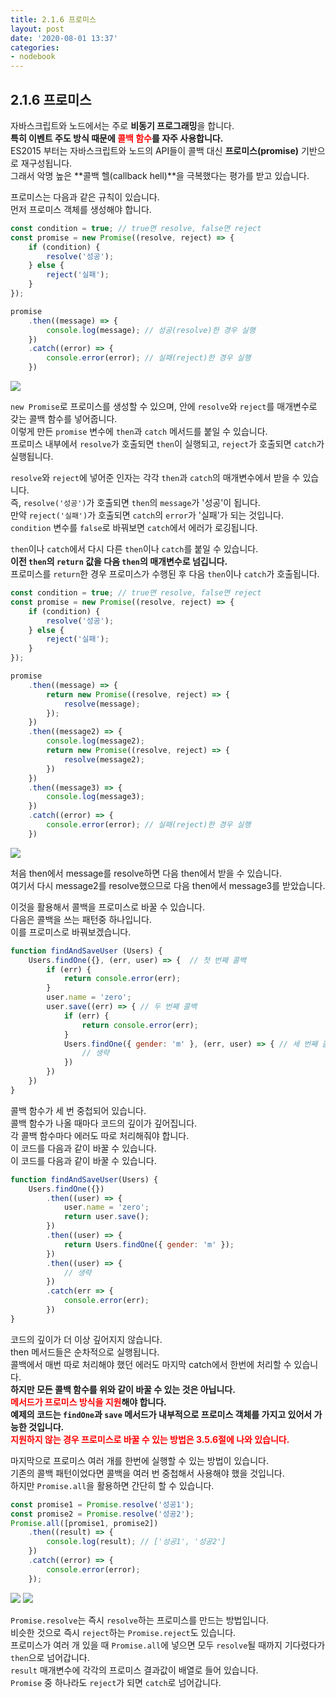 ```yaml
---
title: 2.1.6 프로미스
layout: post
date: '2020-08-01 13:37'
categories:
- nodebook
---
```


## 2.1.6 프로미스

자바스크립트와 노드에서는 주로 **비동기 프로그래밍**을 합니다.  
**특히 이벤트 주도 방식 때문에 <span style="color:red">콜백 함수</span>를 자주 사용합니다.**  
ES2015 부터는 자바스크립트와 노드의 API들이 콜백 대신 **프로미스(promise)** 기반으로 재구성됩니다.  
그래서 악명 높은 **콜백 헬(callback hell)**을 극복했다는 평가를 받고 있습니다.

프로미스는 다음과 같은 규칙이 있습니다.  
먼저 프로미스 객체를 생성해야 합니다.

```javascript
const condition = true; // true면 resolve, false면 reject
const promise = new Promise((resolve, reject) => {
    if (condition) {
        resolve('성공');
    } else {
        reject('실패');
    }
});

promise
    .then((message) => {
        console.log(message); // 성공(resolve)한 경우 실행
    })
    .catch((error) => {
        console.error(error); // 실패(reject)한 경우 실행
    })
```

![](/static/img/nodebook/image13.jpg)

`new Promise`로 프로미스를 생성할 수 있으며, 안에 `resolve`와 `reject`를 매개변수로 갖는 콜백 함수를 넣어줍니다.  
이렇게 만든 `promise` 변수에 `then`과 `catch` 메서드를 붙일 수 있습니다.  
프로미스 내부에서 `resolve`가 호출되면 `then`이 실행되고, `reject`가 호출되면 `catch`가 실행됩니다.

`resolve`와 `reject`에 넣어준 인자는 각각 `then`과 `catch`의 매개변수에서 받을 수 있습니다.  
즉, `resolve('성공')`가 호출되면 `then`의 `message`가 '성공'이 됩니다.  
만약 `reject('실패')`가 호출되면 `catch`의 `error`가 '실패'가 되는 것입니다.  
`condition` 변수를 `false`로 바꿔보면 `catch`에서 에러가 로깅됩니다.

`then`이나 `catch`에서 다시 다른 `then`이나 `catch`를 붙일 수 있습니다.  
**이전 `then`의 `return` 값을 다음 `then`의 매개변수로 넘깁니다.**  
프로미스를 `return`한 경우 프로미스가 수행된 후 다음 `then`이나 `catch`가 호출됩니다. 

```javascript
const condition = true; // true면 resolve, false면 reject
const promise = new Promise((resolve, reject) => {
    if (condition) {
        resolve('성공');
    } else {
        reject('실패');
    }
});

promise
    .then((message) => {
        return new Promise((resolve, reject) => {
            resolve(message);
        });
    })
    .then((message2) => {
        console.log(message2);
        return new Promise((resolve, reject) => {
            resolve(message2);
        })
    })
    .then((message3) => {
        console.log(message3);
    })
    .catch((error) => {
        console.error(error); // 실패(reject)한 경우 실행
    })
```

![](/static/img/nodebook/image14.jpg)

처음 then에서 message를 resolve하면 다음 then에서 받을 수 있습니다.  
여기서 다시 message2를 resolve했으므로 다음 then에서 message3를 받았습니다.  

이것을 활용해서 콜백을 프로미스로 바꿀 수 있습니다.  
다음은 콜백을 쓰는 패턴중 하나입니다.  
이를 프로미스로 바꿔보겠습니다.

```javascript
function findAndSaveUser (Users) {
    Users.findOne({}, (err, user) => {  // 첫 번째 콜백
        if (err) {
            return console.error(err);
        }
        user.name = 'zero';
        user.save((err) => { // 두 번째 콜백
            if (err) {
                return console.error(err);
            }
            Users.findOne({ gender: 'm' }, (err, user) => { // 세 번째 콜백
                // 생략
            })
        })
    })
}
```

콜백 함수가 세 번 중첩되어 있습니다.  
콜백 함수가 나올 때마다 코드의 깊이가 깊어집니다.  
각 콜백 함수마다 에러도 따로 처리해줘야 합니다.  
이 코드를 다음과 같이 바꿀 수 있습니다.  
이 코드를 다음과 같이 바꿀 수 있습니다.

```javascript
function findAndSaveUser(Users) {
    Users.findOne({})
        .then((user) => {
            user.name = 'zero';
            return user.save();
        })
        .then((user) => {
            return Users.findOne({ gender: 'm' });
        })
        .then((user) => {
            // 생략
        })
        .catch(err => {
            console.error(err);
        })
}
```

코드의 깊이가 더 이상 깊어지지 않습니다.  
then 메서드들은 순차적으로 실행됩니다.  
콜백에서 매번 따로 처리해야 했던 에러도 마지막 catch에서 한번에 처리할 수 있습니다.  
**하지만 모든 콜백 함수를 위와 같이 바꿀 수 있는 것은 아닙니다.**  
**<span style="color:red">메서드가 프로미스 방식을 지원</span>해야 합니다.**  
**예제의 코드는 `findOne`과 `save` 메서드가 내부적으로 프로미스 객체를 가지고 있어서 가능한 것입니다.**  
**<span style="color:red">지원하지 않는 경우 프로미스로 바꿀 수 있는 방법은 3.5.6절에 나와 있습니다.</span>**

마지막으로 프로미스 여러 개를 한번에 실행할 수 있는 방법이 있습니다.  
기존의 콜백 패턴이었다면 콜백을 여러 번 중첩해서 사용해야 했을 것입니다.  
하지만 `Promise.all`을 활용하면 간단히 할 수 있습니다.

```javascript
const promise1 = Promise.resolve('성공1');
const promise2 = Promise.resolve('성공2');
Promise.all([promise1, promise2])
    .then((result) => {
        console.log(result); // ['성공1', '성공2']
    })
    .catch((error) => {
        console.error(error);
    });
```

![](/static/img/nodebook/image15.jpg)
![](/static/img/nodebook/image16.jpg)

`Promise.resolve`는 즉시 `resolve`하는 프로미스를 만드는 방법입니다.  
비슷한 것으로 즉시 `reject`하는 `Promise.reject`도 있습니다.  
프로미스가 여러 개 있을 때 `Promise.all`에 넣으면 모두 `resolve`될 때까지 기다렸다가 `then`으로 넘어갑니다.  
`result` 매개변수에 각각의 프로미스 결과값이 배열로 들어 있습니다.  
`Promise` 중 하나라도 `reject`가 되면 `catch`로 넘어갑니다.